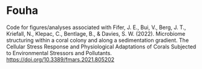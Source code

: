 # Fouha
Code for figures/analyses associated with Fifer, J. E., Bui, V., Berg, J. T., Kriefall, N., Klepac, C., Bentlage, B., & Davies, S. W. (2022). Microbiome structuring within a coral colony and along a sedimentation gradient. The Cellular Stress Response and Physiological Adaptations of Corals Subjected to Environmental Stressors and Pollutants. <https://doi.org/10.3389/fmars.2021.805202>
